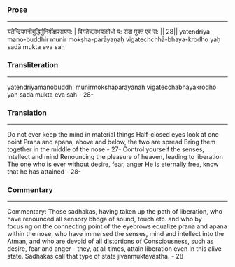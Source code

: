 ### Prose 
 --- 
यतेन्द्रियमनोबुद्धिर्मुनिर्मोक्षपरायण: |
विगतेच्छाभयक्रोधो य: सदा मुक्त एव स: || 28||
yatendriya-mano-buddhir munir mokṣha-parāyaṇaḥ
vigatechchhā-bhaya-krodho yaḥ sadā mukta eva saḥ

### Transliteration 
 --- 
yatendriyamanobuddhi munirmokshaparayanah vigatecchabhayakrodho yah sada mukta eva sah - 28-

### Translation 
 --- 
Do not ever keep the mind in material things Half-closed eyes look at one point Prana and apana, above and below, the two are spread Bring them together in the middle of the nose - 27- Control yourself the senses, intellect and mind Renouncing the pleasure of heaven, leading to liberation The one who is ever without desire, fear, anger He is eternally free, know that he has attained - 28-

### Commentary 
 --- 
Commentary: Those sadhakas, having taken up the path of liberation, who have renounced all sensory bhoga of sound, touch etc. and who by focusing on the connecting point of the eyebrows equalize prana and apana within the nose, who have immersed the senses, mind and intellect into the Atman, and who are devoid of all distortions of Consciousness, such as desire, fear and anger - they, at all times, attain liberation even in this alive state. Sadhakas call that type of state jivanmuktavastha. - 28-